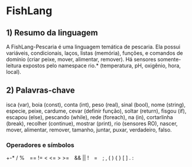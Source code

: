 # FishLang

## 1) Resumo da linguagem

A FishLang-Pescaria é uma linguagem temática de pescaria. Ela possui variáveis, condicionais, laços, listas (memória), funções, e comandos de domínio (criar peixe, mover, alimentar, remover). Há sensores somente-leitura expostos pelo namespace rio.* (temperatura, pH, oxigênio, hora, local).


## 2) Palavras-chave 
isca (var), boia (const), conta (int), peso (real), sinal (bool), nome (string),
especie, peixe, cardume,
cevar (definir função), soltar (return),
fisgou (if), escapou (else),
pescando (while),
rede (foreach), na (in),
cortarlinha (break), recolher (continue),
mostrar (print),
rio (sensores RO),
nascer, mover, alimentar, remover,
tamanho, juntar, puxar,
verdadeiro, falso.

### Operadores e símbolos
+-* / % == != < <= > >= && || ! = ; , ( ) { } [ ] . :

